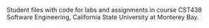 Student files with code for labs and assignments in course CST438 Software Engineering, California State University at Monterey Bay.
